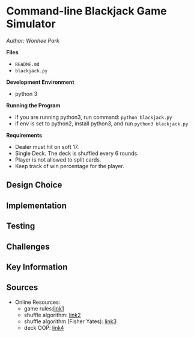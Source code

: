 # Command-line Blackjack Game Simulator

*Author: Wonhee Park*

**Files**
* ```README.md```
* ```blackjack.py```

**Development Environment**
* python 3

**Running the Program**
* if you are running python3, run command: ```python blackjack.py``` 
* if env is set to python2, install python3, and run ```python3 blackjack.py```

**Requirements**
* Dealer must hit on soft 17.
* Single Deck. The deck is shuffled every 6 rounds.
* Player is not allowed to split cards.
* Keep track of win percentage for the player.

## Design Choice


## Implementation


## Testing


## Challenges


## Key Information


## Sources
* Online Resources:
	* game rules:[link1](http://www.blackjackinfo.com/blackjack-rules.php)
	* shuffle algorithm: [link2](https://www.programiz.com/python-programming/examples/shuffle-card)
	* shuffle algorithm (Fisher Yates): [link3](http://code.activestate.com/recipes/360461-fisher-yates-shuffle/)
	* deck OOP: [link4](https://www.youtube.com/watch?v=t8YkjDH86Y4)


